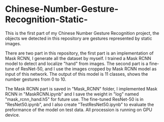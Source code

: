 # Chinese-Number-Gesture-Recognition-Static-
This is the first part of my Chinese Number Gesture Recognition project, the objects we detected in this repository are gestures represented by static images.

There are two part in this repository, the first part is an implementation of Mask RCNN, I generate all the dataset by myself. I trained a Mask RCNN model to detect and localize "hand" from images. The second part is a fine-tune of ResNet-50, and I use the images cropped by Mask RCNN model as input of this network. The output of this model is 11 classes, shows the number gestures from 0 to 10.

The Mask RCNN part is saved in "Mask_RCNN" folder, I implemented Mask RCNN in "MaskRCNN.ipynb" and I save the weight in "log" named "mask_rcnn_hand.h5" for future use. The fine-tuned ResNet-50 is in "ResNet50.ipynb", and I also create "TestResNet50.ipynb" to evaluate the preformance of the model on test data. All procession is running on GPU device. 